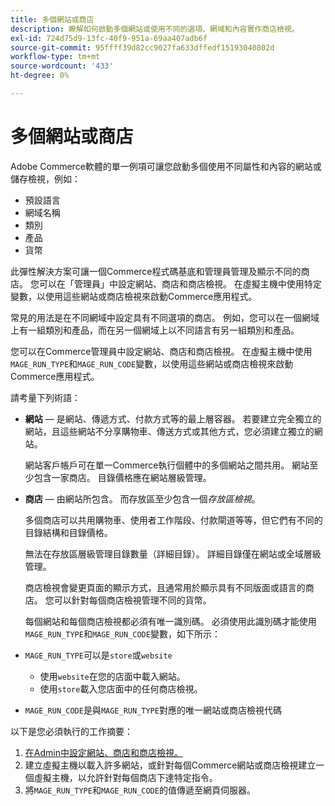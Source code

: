 ```yaml
---
title: 多個網站或商店
description: 瞭解如何啟動多個網站或使用不同的選項、網域和內容實作商店檢視。
exl-id: 724d75d9-13fc-40f9-951a-69aa407adb6f
source-git-commit: 95ffff39d82cc9027fa633dffedf15193040802d
workflow-type: tm+mt
source-wordcount: '433'
ht-degree: 0%

---
```


# 多個網站或商店

Adobe Commerce軟體的單一例項可讓您啟動多個使用不同屬性和內容的網站或儲存檢視，例如：

- 預設語言
- 網域名稱
- 類別
- 產品
- 貨幣

此彈性解決方案可讓一個Commerce程式碼基底和管理員管理及顯示不同的商店。 您可以在「管理員」中設定網站、商店和商店檢視。 在虛擬主機中使用特定變數，以使用這些網站或商店檢視來啟動Commerce應用程式。

常見的用法是在不同網域中設定具有不同選項的商店。 例如，您可以在一個網域上有一組類別和產品，而在另一個網域上以不同語言有另一組類別和產品。

您可以在Commerce管理員中設定網站、商店和商店檢視。 在虛擬主機中使用`MAGE_RUN_TYPE`和`MAGE_RUN_CODE`變數，以使用這些網站或商店檢視來啟動Commerce應用程式。

請考量下列術語：

- **網站** — 是網站、傳遞方式、付款方式等的最上層容器。 若要建立完全獨立的網站，且這些網站不分享購物車、傳送方式或其他方式，您必須建立獨立的網站。

  網站客戶帳戶可在單一Commerce執行個體中的多個網站之間共用。 網站至少包含一家商店。 目錄價格應在網站層級管理。

- **商店** — 由網站所包含。 而存放區至少包含一個&#x200B;*存放區檢視*。

  多個商店可以共用購物車、使用者工作階段、付款閘道等等，但它們有不同的目錄結構和目錄價格。

  無法在存放區層級管理目錄數量（詳細目錄）。 詳細目錄僅在網站或全域層級管理。

  商店檢視會變更頁面的顯示方式，且通常用於顯示具有不同版面或語言的商店。 您可以針對每個商店檢視管理不同的貨幣。

  每個網站和每個商店檢視都必須有唯一識別碼。 必須使用此識別碼才能使用`MAGE_RUN_TYPE`和`MAGE_RUN_CODE`變數，如下所示：

- `MAGE_RUN_TYPE`可以是`store`或`website`

   - 使用`website`在您的店面中載入網站。
   - 使用`store`載入您店面中的任何商店檢視。

- `MAGE_RUN_CODE`是與`MAGE_RUN_TYPE`對應的唯一網站或商店檢視代碼

以下是您必須執行的工作摘要：

1. [在Admin中設定網站、商店和商店檢視。](ms-admin.md)
1. 建立虛擬主機以載入許多網站，或針對每個Commerce網站或商店檢視建立一個虛擬主機，以允許針對每個商店下達特定指令。
1. 將`MAGE_RUN_TYPE`和`MAGE_RUN_CODE`的值傳遞至網頁伺服器。

